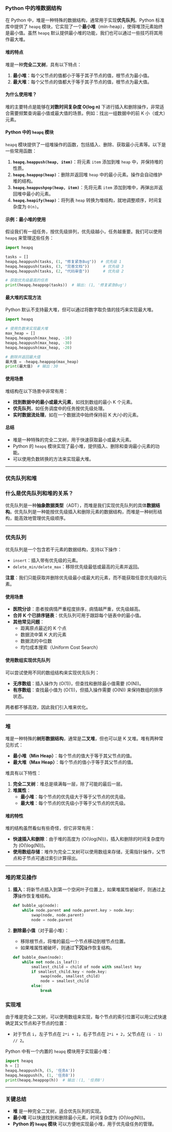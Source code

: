 ### Python 中的堆数据结构

在 Python 中，堆是一种特殊的数据结构，通常用于实现**优先队列**。Python 标准库中提供了 `heapq` 模块，它实现了一个**最小堆**（min-heap），使得堆顶元素始终是最小值。虽然 `heapq` 默认提供最小堆的功能，我们也可以通过一些技巧将其用作最大堆。

#### 堆的特点
堆是一种**完全二叉树**，具有以下特点：
1. **最小堆**：每个父节点的值都小于等于其子节点的值，根节点为最小值。
2. **最大堆**：每个父节点的值都大于等于其子节点的值，根节点为最大值。

#### 为什么使用堆？
堆的主要特点是能够在**对数时间复杂度 O(log n)** 下进行插入和删除操作，非常适合需要频繁查询最小值或最大值的场景。例如：找出一组数据中的前 K 小（或大）元素。

#### Python 中的 `heapq` 模块

`heapq` 模块提供了一组堆操作的函数，包括插入、删除、获取最小元素等。以下是一些常用函数：

1. **`heapq.heappush(heap, item)`**：将元素 `item` 添加到堆 `heap` 中，并保持堆的性质。
2. **`heapq.heappop(heap)`**：删除并返回堆 `heap` 中的最小元素。操作会自动维护堆的结构。
3. **`heapq.heappushpop(heap, item)`**：先将元素 `item` 添加到堆中，再弹出并返回堆中最小的元素。
4. **`heapq.heapify(heap)`**：将列表 `heap` 转换为堆结构，就地调整顺序，时间复杂度为 `O(n)`。

#### 示例：最小堆的使用
假设我们有一组任务，按优先级排列，优先级越小，任务越重要。我们可以使用 `heapq` 来管理这些任务：

```python
import heapq

tasks = []
heapq.heappush(tasks, (1, "修复紧急Bug"))  # 优先级 1
heapq.heappush(tasks, (3, "完善文档"))      # 优先级 3
heapq.heappush(tasks, (2, "代码审查"))      # 优先级 2

# 获取优先级最高的任务
print(heapq.heappop(tasks))  # 输出: (1, '修复紧急Bug')
```

#### 最大堆的实现方法
Python 默认不支持最大堆，但可以通过将数字取负值的技巧来实现最大堆。

```python
import heapq

# 使用负数来实现最大堆
max_heap = []
heapq.heappush(max_heap, -10)
heapq.heappush(max_heap, -30)
heapq.heappush(max_heap, -20)

# 删除并返回最大值
最大值 = -heapq.heappop(max_heap)
print(最大值)  # 输出：30
```

#### 使用场景
堆结构在以下场景中非常有用：
- **找到数据中的最小或最大元素**，如找到数组的最小 K 个元素。
- **优先队列**，如任务调度中的任务按优先级处理。
- **实时数据流处理**，如在一个数据流中始终保持前 K 大/小的元素。

#### 总结
- 堆是一种特殊的完全二叉树，用于快速获取最小或最大元素。
- Python 的 `heapq` 模块实现了最小堆，提供插入、删除和查询最小元素的功能。
- 可以使用负数转换的方法来实现最大堆。

---

### 优先队列和堆

### 什么是优先队列和堆的关系？

优先队列是一种**抽象数据类型**（ADT），而堆是我们实现优先队列的具体**数据结构**。优先队列是一种能按优先级插入和删除元素的数据结构，而堆是一种树形结构，能高效地管理优先级顺序。

---

### 优先队列

优先队列是一个包含若干元素的数据结构，支持以下操作：

- `insert`：插入带有优先级的元素。
- `delete_min/delete_max`：移除优先级最低或最高的元素并返回。

**注意**：我们只能获取并删除优先级最小或最大的元素，而不能获取任意优先级的元素。

#### 使用场景

- **医院分诊**：患者按病情严重程度排序，病情越严重，优先级越高。
- **合并 K 个已排序链表**：优先队列可用于跟踪每个链表中的最小值。
- **其他常见问题**：
  - 距离原点最近的 K 个点
  - 数据流中第 K 大的元素
  - 数据流的中位数
  - 均匀成本搜索（Uniform Cost Search）

#### 使用数组实现优先队列

可以尝试使用不同的数组结构来实现优先队列：

- **无序数组**：插入操作为 \(O(1)\)，但查找和删除最小值需要 \(O(N)\)。
- **有序数组**：查找最小值为 \(O(1)\)，但插入操作需要 \(O(N)\) 来保持数组的排序状态。

两者都不够高效，因此我们引入堆来优化。

---

### 堆

堆是一种特殊的**树形数据结构**，通常是**二叉堆**，但也可以是 K 叉堆。堆有两种常见形式：

- **最小堆（Min Heap）**：每个节点的值大于等于其父节点的值。
- **最大堆（Max Heap）**：每个节点的值小于等于其父节点的值。

堆具有以下特性：

1. **完全二叉树**：堆总是填满每一层，除了可能的最后一层。
2. **堆属性**：
   - **最小堆**：每个节点的优先级大于等于父节点的优先级。
   - **最大堆**：每个节点的优先级小于等于父节点的优先级。

#### 堆的特性

堆的结构虽然看似有些奇怪，但它非常有用：

- **快速插入和删除**：由于堆的高度为 \(O(\log(N))\)，插入和删除的时间复杂度均为 \(O(\log(N))\)。
- **使用数组存储**：堆作为完全二叉树可以使用数组来存储，无需指针操作，父节点和子节点可通过索引计算得出。

---

### 堆的常见操作

1. **插入**：将新节点插入到第一个空闲叶子位置上，如果堆属性被破坏，则通过**上浮**操作恢复堆结构。
   
   ```python
   def bubble_up(node):
       while node.parent and node.parent.key > node.key:
           swap(node, node.parent)
           node = node.parent
   ```

2. **删除最小值**（对于最小堆）：
   - 移除根节点，将堆的最后一个节点移动到根节点位置。
   - 如果堆属性被破坏，则通过**下沉**操作恢复结构。

   ```python
   def bubble_down(node):
       while not node.is_leaf():
           smallest_child = child of node with smallest key
           if smallest_child.key < node.key:
               swap(node, smallest_child)
               node = smallest_child
           else:
               break
   ```

### 实现堆

由于堆是完全二叉树，可以使用数组来实现，每个节点的索引位置可以用公式快速确定其父节点和子节点的位置：

- 对于节点 `i`，左子节点在 `2*i + 1`，右子节点在 `2*i + 2`，父节点在 `(i - 1) // 2`。

Python 中有一个内置的 `heapq` 模块用于实现最小堆：

```python
import heapq
h = []
heapq.heappush(h, (5, '任务A'))
heapq.heappush(h, (1, '任务B'))
print(heapq.heappop(h))  # 输出：(1, '任务B')
```

---

### 关键总结

- **堆** 是一种完全二叉树，适合优先队列的实现。
- **最小堆** 可以快速找到和删除最小元素，时间复杂度为 \(O(\log(N))\)。
- **Python 的 `heapq` 模块** 可以方便地实现最小堆，用于优先级任务的管理。
